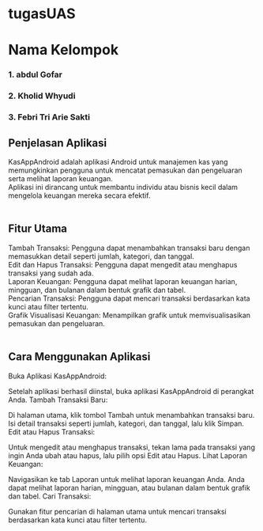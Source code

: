 # tugasUAS
# Nama Kelompok 
### 1. abdul Gofar
### 2. Kholid Whyudi 
### 3. Febri Tri Arie Sakti

## Penjelasan Aplikasi
KasAppAndroid adalah aplikasi Android untuk manajemen kas yang memungkinkan pengguna untuk mencatat pemasukan dan pengeluaran serta melihat laporan keuangan. <br>
Aplikasi ini dirancang untuk membantu individu atau bisnis kecil dalam mengelola keuangan mereka secara efektif.<br>
<br>
## Fitur Utama
Tambah Transaksi: Pengguna dapat menambahkan transaksi baru dengan memasukkan detail seperti jumlah, kategori, dan tanggal.<br>
Edit dan Hapus Transaksi: Pengguna dapat mengedit atau menghapus transaksi yang sudah ada.<br>
Laporan Keuangan: Pengguna dapat melihat laporan keuangan harian, mingguan, dan bulanan dalam bentuk grafik dan tabel.<br>
Pencarian Transaksi: Pengguna dapat mencari transaksi berdasarkan kata kunci atau filter tertentu.<br>
Grafik Visualisasi Keuangan: Menampilkan grafik untuk memvisualisasikan pemasukan dan pengeluaran.<br>
<br>
## Cara Menggunakan Aplikasi
Buka Aplikasi KasAppAndroid:

Setelah aplikasi berhasil diinstal, buka aplikasi KasAppAndroid di perangkat Anda.
Tambah Transaksi Baru:

Di halaman utama, klik tombol Tambah untuk menambahkan transaksi baru.
Isi detail transaksi seperti jumlah, kategori, dan tanggal, lalu klik Simpan.
Edit atau Hapus Transaksi:

Untuk mengedit atau menghapus transaksi, tekan lama pada transaksi yang ingin Anda ubah atau hapus, lalu pilih opsi Edit atau Hapus.
Lihat Laporan Keuangan:

Navigasikan ke tab Laporan untuk melihat laporan keuangan Anda.
Anda dapat melihat laporan harian, mingguan, atau bulanan dalam bentuk grafik dan tabel.
Cari Transaksi:

Gunakan fitur pencarian di halaman utama untuk mencari transaksi berdasarkan kata kunci atau filter tertentu.
